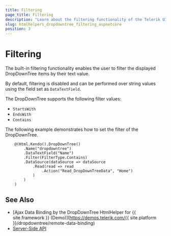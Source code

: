 ```yaml
---
title: Filtering
page_title: Filtering
description: "Learn about the filtering functionality of the Telerik UI DropDownTree HtmlHelper for {{ site.framework }}."
slug: htmlhelpers_dropdowntree_filtering_aspnetcore
position: 3
---
```


# Filtering

The built-in filtering functionality enables the user to filter the displayed DropDownTree items by their text value.

By default, filtering is disabled and can be performed over string values using the field set as `DataTextField`.

The DropDownTree supports the following filter values:

* `StartsWith`
* `EndsWith`
* `Contains`

The following example demonstrates how to set the filter of the DropDownTree.

```
    @(Html.Kendo().DropDownTree()
        .Name("dropdowntree")
        .DataTextField("Name")
        .Filter(FilterType.Contains)
        .DataSource(dataSource => dataSource
            .Read(read => read
                .Action("Read_DropDownTreeData", "Home")
            )
        )
    )
```

## See Also

* [Ajax Data Binding by the DropDownTree HtmlHelper for {{ site.framework }} (Demo)](https://demos.telerik.com/{{ site.platform }}/dropdowntree/remote-data-binding)
* [Server-Side API](/api/dropdowntree)
